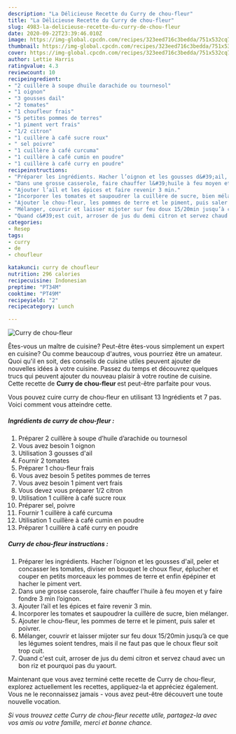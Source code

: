 ```yaml
---
description: "La Délicieuse Recette du Curry de chou-fleur"
title: "La Délicieuse Recette du Curry de chou-fleur"
slug: 4983-la-delicieuse-recette-du-curry-de-chou-fleur
date: 2020-09-22T23:39:46.010Z
image: https://img-global.cpcdn.com/recipes/323eed716c3bedda/751x532cq70/curry-de-chou-fleur-photo-principale-de-la-recette.jpg
thumbnail: https://img-global.cpcdn.com/recipes/323eed716c3bedda/751x532cq70/curry-de-chou-fleur-photo-principale-de-la-recette.jpg
cover: https://img-global.cpcdn.com/recipes/323eed716c3bedda/751x532cq70/curry-de-chou-fleur-photo-principale-de-la-recette.jpg
author: Lettie Harris
ratingvalue: 4.3
reviewcount: 10
recipeingredient:
- "2 cuillère à soupe dhuile darachide ou tournesol"
- "1 oignon"
- "3 gousses dail"
- "2 tomates"
- "1 choufleur frais"
- "5 petites pommes de terres"
- "1 piment vert frais"
- "1/2 citron"
- "1 cuillère à café sucre roux"
- " sel poivre"
- "1 cuillère à café curcuma"
- "1 cuillère à café cumin en poudre"
- "1 cuillère à café curry en poudre"
recipeinstructions:
- "Préparer les ingrédients. Hacher l’oignon et les gousses d&#39;ail, peler et concasser les tomates, diviser en bouquet le choux fleur, éplucher et couper en petits morceaux les pommes de terre et enfin épépiner et hacher le piment vert."
- "Dans une grosse casserole, faire chauffer l&#39;huile à feu moyen et y faire fondre 3 min l’oignon."
- "Ajouter l’aïl et les épices et faire revenir 3 min."
- "Incorporer les tomates et saupoudrer la cuillère de sucre, bien mélanger."
- "Ajouter le chou-fleur, les pommes de terre et le piment, puis saler et poivrer."
- "Mélanger, couvrir et laisser mijoter sur feu doux 15/20min jusqu’à ce que les légumes soient tendres, mais il ne faut pas que le choux fleur soit trop cuit."
- "Quand c&#39;est cuit, arroser de jus du demi citron et servez chaud avec un bon riz et pourquoi pas du yaourt."
categories:
- Resep
tags:
- curry
- de
- choufleur

katakunci: curry de choufleur 
nutrition: 296 calories
recipecuisine: Indonesian
preptime: "PT34M"
cooktime: "PT49M"
recipeyield: "2"
recipecategory: Lunch

---
```



![Curry de chou-fleur](https://img-global.cpcdn.com/recipes/323eed716c3bedda/751x532cq70/curry-de-chou-fleur-photo-principale-de-la-recette.jpg)

Êtes-vous un maître de cuisine? Peut-être êtes-vous simplement un expert en cuisine? Ou comme beaucoup d'autres, vous pourriez être un amateur. Quoi qu'il en soit, des conseils de cuisine utiles peuvent ajouter de nouvelles idées à votre cuisine. Passez du temps et découvrez quelques trucs qui peuvent ajouter du nouveau plaisir à votre routine de cuisine. Cette recette de <strong> Curry de chou-fleur </strong> est peut-être parfaite pour vous.

<!--inarticleads1-->

Vous pouvez cuire curry de chou-fleur en utilisant 13 Ingrédients et 7 pas. Voici comment vous atteindre cette.

##### Ingrédients de curry de chou-fleur :

1. Préparer 2 cuillère à soupe d’huile d’arachide ou tournesol
1. Vous avez besoin 1 oignon
1. Utilisation 3 gousses d&#39;ail
1. Fournir 2 tomates
1. Préparer 1 chou-fleur frais
1. Vous avez besoin 5 petites pommes de terres
1. Vous avez besoin 1 piment vert frais
1. Vous devez vous préparer 1/2 citron
1. Utilisation 1 cuillère à café sucre roux
1. Préparer  sel, poivre
1. Fournir 1 cuillère à café curcuma
1. Utilisation 1 cuillère à café cumin en poudre
1. Préparer 1 cuillère à café curry en poudre




<!--inarticleads2-->

##### Curry de chou-fleur instructions :

1. Préparer les ingrédients. Hacher l’oignon et les gousses d&#39;ail, peler et concasser les tomates, diviser en bouquet le choux fleur, éplucher et couper en petits morceaux les pommes de terre et enfin épépiner et hacher le piment vert.
1. Dans une grosse casserole, faire chauffer l&#39;huile à feu moyen et y faire fondre 3 min l’oignon.
1. Ajouter l’aïl et les épices et faire revenir 3 min.
1. Incorporer les tomates et saupoudrer la cuillère de sucre, bien mélanger.
1. Ajouter le chou-fleur, les pommes de terre et le piment, puis saler et poivrer.
1. Mélanger, couvrir et laisser mijoter sur feu doux 15/20min jusqu’à ce que les légumes soient tendres, mais il ne faut pas que le choux fleur soit trop cuit.
1. Quand c&#39;est cuit, arroser de jus du demi citron et servez chaud avec un bon riz et pourquoi pas du yaourt.




<!--inarticleads1-->

<p>
Maintenant que vous avez terminé cette recette de Curry de chou-fleur, explorez actuellement les recettes, appliquez-la et appréciez également. Vous ne le reconnaissez jamais - vous avez peut-être découvert une toute nouvelle vocation.
</p>

<p>
<i>Si vous trouvez cette Curry de chou-fleur recette utile, partagez-la avec vos amis ou votre famille, merci et bonne chance.</i>
</p>
